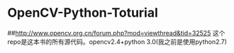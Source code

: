 # OpenCV-Python-Toturial

##http://www.opencv.org.cn/forum.php?mod=viewthread&tid=32525
这个repo是这本书的所有源代码。opencv2.4+python 3.0(我之前是使用python2.7)
